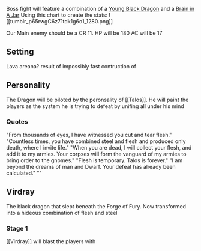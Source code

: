 Boss fight will feature a combination of a [Young Black Dragon](https://www.dndbeyond.com/monsters/17067-young-black-dragon) and a [Brain in A Jar](https://www.aidedd.org/dnd/monstres.php?vo=brain-in-a-jar)
Using this chart to create the stats:
![[tumblr_p65rwgC6z71tdk1g6o1_1280.png]] 

Our Main enemy should be a CR 11.
	HP will be 180
	AC will be 17


## Setting
Lava areana?
result of impossibly fast contruction of 

## Personality
The Dragon will be piloted by the peronsality of [[Talos]]. He will paint the players as the system he is trying to defeat by unifing all under his mind

### Quotes 
"From thousands of eyes, I have witnessed you cut and tear flesh."
"Countless times, you have combined steel and flesh and produced only death, where I invite life."
"When you are dead, I will collect your flesh, and add it to my armies. Your corpses will form the vanguard of my armies to bring order to the gnomes."
"Flesh is temporary. Talos is forever."
"I am beyond the dreams of man and Dwarf. Your defeat has already been calculated."
""

## Virdray
The black dragon that slept beneath the Forge of Fury. Now transformed into a hideous combination of flesh and steel

### Stage 1
[[Virdray]] will blast the players with 